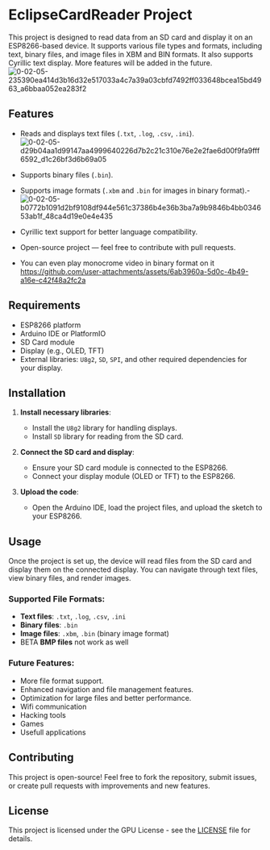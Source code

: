 #  EclipseCardReader Project

This project is designed to read data from an SD card and display it on an ESP8266-based device. It supports various file types and formats, including text, binary files, and image files in XBM and BIN formats. It also supports Cyrillic text display. More features will be added in the future.
![0-02-05-235390ea414d3b16d32e517033a4c7a39a03cbfd7492ff033648bcea15bd4963_a6bbaa052ea283f2](https://github.com/user-attachments/assets/27f47024-83cf-47c9-b5b5-764fdef4376a)

## Features
- Reads and displays text files (`.txt`, `.log`, `.csv`, `.ini`).![0-02-05-d29b04aa1d99147aa4999640226d7b2c21c310e76e2e2fae6d00f9fa9fff6592_d1c26bf3d6b69a05](https://github.com/user-attachments/assets/e3a959da-ce05-483e-8483-9c32a80c7fba)
- Supports binary files (`.bin`).
- Supports image formats (`.xbm` and `.bin` for images in binary format).- ![0-02-05-b0772b1091d2bf9108df944e561c37386b4e36b3ba7a9b9846b4bb034653ab1f_48ca4d19e0e4e435](https://github.com/user-attachments/assets/08d6afa6-c2d9-4acf-96dd-6ab32423abb7)
- Cyrillic text support for better language compatibility.

- Open-source project — feel free to contribute with pull requests.

- You can even play monocrome video in binary format on it
  https://github.com/user-attachments/assets/6ab3960a-5d0c-4b49-a16e-c42f48a2fc2a




## Requirements
- ESP8266 platform
- Arduino IDE or PlatformIO
- SD Card module
- Display (e.g., OLED, TFT)
- External libraries: `U8g2`, `SD`, `SPI`, and other required dependencies for your display.

## Installation

   
1. **Install necessary libraries**:
   - Install the `U8g2` library for handling displays.
   - Install `SD` library for reading from the SD card.
   
2. **Connect the SD card and display**:
   - Ensure your SD card module is connected to the ESP8266.
   - Connect your display module (OLED or TFT) to the ESP8266.

3. **Upload the code**:
   - Open the Arduino IDE, load the project files, and upload the sketch to your ESP8266.

## Usage

Once the project is set up, the device will read files from the SD card and display them on the connected display. You can navigate through text files, view binary files, and render images.

### Supported File Formats:
- **Text files**: `.txt`, `.log`, `.csv`, `.ini`
- **Binary files**: `.bin`
- **Image files**: `.xbm`, `.bin` (binary image format)
- BETA **BMP files** not work as well

### Future Features:
- More file format support.
- Enhanced navigation and file management features.
- Optimization for large files and better performance.
- Wifi communication
- Hacking tools
- Games
- Usefull applications

## Contributing

This project is open-source! Feel free to fork the repository, submit issues, or create pull requests with improvements and new features.

## License

This project is licensed under the GPU License - see the [LICENSE](LICENSE) file for details.
